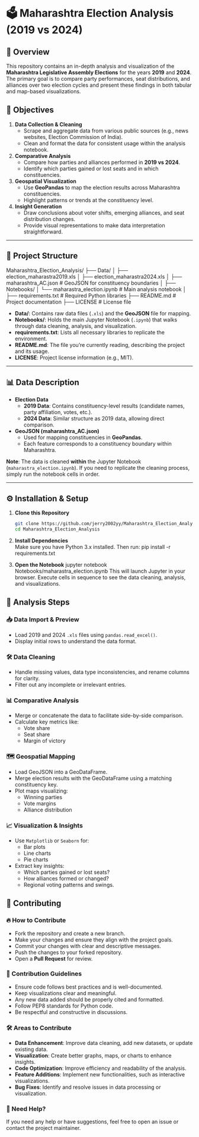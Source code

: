 # 🗳️ Maharashtra Election Analysis (2019 vs 2024)

## 📌 Overview
This repository contains an in-depth analysis and visualization of the **Maharashtra Legislative Assembly Elections** for the years **2019** and **2024**. The primary goal is to compare party performances, seat distributions, and alliances over two election cycles and present these findings in both tabular and map-based visualizations.

## 🎯 Objectives
1. **Data Collection & Cleaning**  
   - Scrape and aggregate data from various public sources (e.g., news websites, Election Commission of India).  
   - Clean and format the data for consistent usage within the analysis notebook.
2. **Comparative Analysis**  
   - Compare how parties and alliances performed in **2019 vs 2024**.  
   - Identify which parties gained or lost seats and in which constituencies.
3. **Geospatial Visualization**  
   - Use **GeoPandas** to map the election results across Maharashtra constituencies.  
   - Highlight patterns or trends at the constituency level.
4. **Insight Generation**  
   - Draw conclusions about voter shifts, emerging alliances, and seat distribution changes.  
   - Provide visual representations to make data interpretation straightforward.

---

## 📂 Project Structure

Maharashtra_Election_Analysis/ ├── Data/ │ ├── election_maharastra2019.xls │ ├── election_maharastra2024.xls │ ├── maharashtra_AC.json # GeoJSON for constituency boundaries │ ├── Notebooks/ │ └── maharastra_election.ipynb # Main analysis notebook │ ├── requirements.txt # Required Python libraries ├── README.md # Project documentation ├── LICENSE # License file


- **Data/**: Contains raw data files (`.xls`) and the **GeoJSON** file for mapping.  
- **Notebooks/**: Holds the main Jupyter Notebook (`.ipynb`) that walks through data cleaning, analysis, and visualization.  
- **requirements.txt**: Lists all necessary libraries to replicate the environment.  
- **README.md**: The file you’re currently reading, describing the project and its usage.  
- **LICENSE**: Project license information (e.g., MIT).

---

## 📊 Data Description
- **Election Data**  
  - **2019 Data**: Contains constituency-level results (candidate names, party affiliation, votes, etc.).  
  - **2024 Data**: Similar structure as 2019 data, allowing direct comparison.  
- **GeoJSON (maharashtra_AC.json)**  
  - Used for mapping constituencies in **GeoPandas**.  
  - Each feature corresponds to a constituency boundary within Maharashtra.

**Note**: The data is cleaned **within** the Jupyter Notebook (`maharastra_election.ipynb`). If you need to replicate the cleaning process, simply run the notebook cells in order.

---

## ⚙️ Installation & Setup

1. **Clone this Repository**  
   ```bash
   git clone https://github.com/jerry2002yy/Maharashtra_Election_Analysis.git
   cd Maharashtra_Election_Analysis

2. **Install Dependencies**  
   Make sure you have Python 3.x installed. Then run:
   pip install -r requirements.txt

3. **Open the Notebook**
   jupyter notebook Notebooks/maharastra_election.ipynb
   This will launch Jupyter in your browser. Execute cells in sequence to see the data cleaning, analysis, and visualizations.

## 🔎 Analysis Steps

### 📥 Data Import & Preview
- Load 2019 and 2024 `.xls` files using `pandas.read_excel()`.
- Display initial rows to understand the data format.

### 🛠 Data Cleaning
- Handle missing values, data type inconsistencies, and rename columns for clarity.
- Filter out any incomplete or irrelevant entries.

### 📊 Comparative Analysis
- Merge or concatenate the data to facilitate side-by-side comparison.
- Calculate key metrics like:
  - Vote share
  - Seat share
  - Margin of victory

### 🗺 Geospatial Mapping
- Load GeoJSON into a GeoDataFrame.
- Merge election results with the GeoDataFrame using a matching constituency key.
- Plot maps visualizing:
  - Winning parties
  - Vote margins
  - Alliance distribution

### 📈 Visualization & Insights
- Use `Matplotlib` or `Seaborn` for:
  - Bar plots
  - Line charts
  - Pie charts
- Extract key insights:
  - Which parties gained or lost seats?
  - How alliances formed or changed?
  - Regional voting patterns and swings.


## 🤝 Contributing

### 🔥 How to Contribute
- Fork the repository and create a new branch.
- Make your changes and ensure they align with the project goals.
- Commit your changes with clear and descriptive messages.
- Push the changes to your forked repository.
- Open a **Pull Request** for review.

### 📜 Contribution Guidelines
- Ensure code follows best practices and is well-documented.
- Keep visualizations clear and meaningful.
- Any new data added should be properly cited and formatted.
- Follow PEP8 standards for Python code.
- Be respectful and constructive in discussions.

### 🛠 Areas to Contribute
- **Data Enhancement**: Improve data cleaning, add new datasets, or update existing data.
- **Visualization**: Create better graphs, maps, or charts to enhance insights.
- **Code Optimization**: Improve efficiency and readability of the analysis.
- **Feature Additions**: Implement new functionalities, such as interactive visualizations.
- **Bug Fixes**: Identify and resolve issues in data processing or visualization.

### 📩 Need Help?
If you need any help or have suggestions, feel free to open an issue or contact the project maintainer.
